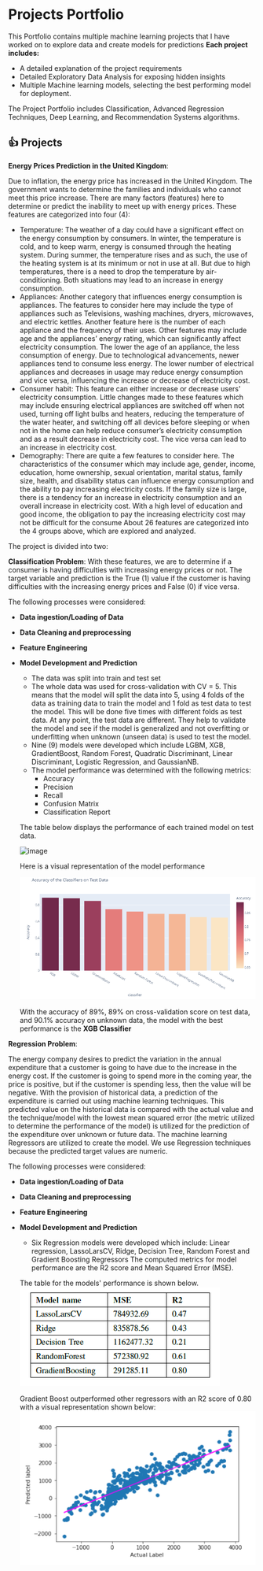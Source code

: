 # Projects Portfolio
This Portfolio contains multiple machine learning projects that I have worked on to explore data and create models for predictions
**Each project includes:**
  * A detailed explanation of the project requirements
  * Detailed Exploratory Data Analysis for exposing hidden insights
  * Multiple Machine learning models, selecting the best performing model for deployment.

The Project Portfolio includes Classification, Advanced Regression Techniques, Deep Learning, and Recommendation Systems algorithms.

## :thumbsup: Projects

**Energy Prices Prediction in the United Kingdom**:

Due to inflation, the energy price has increased in the United Kingdom. The government wants to determine the families and individuals who cannot meet this price increase. There are many factors (features) here to determine or predict the inability to meet up with energy prices. These features are categorized into four (4):
  - Temperature: The weather of a day could have a significant effect on the energy consumption by consumers. In winter, the temperature is cold, and to keep warm, energy is consumed through the heating system. During summer, the temperature rises and as such, the use of the heating system is at its minimum or not in use at all. But due to high temperatures, there is a need to drop the temperature by air-conditioning. Both situations may lead to an increase in energy consumption.
 - Appliances: Another category that influences energy consumption is appliances. The features to consider here may include the type of appliances such as Televisions, washing machines, dryers, microwaves, and electric kettles. Another feature here is the number of each appliance and the frequency of their uses. Other features may include age and the appliances’ energy rating, which can significantly affect electricity consumption. The lower the age of an appliance, the less consumption of energy. Due to technological advancements, newer appliances tend to consume less energy. The lower number of electrical appliances and decreases in usage may reduce energy consumption and vice versa, influencing the increase or decrease of electricity cost.
- Consumer habit: This feature can either increase or decrease users' electricity consumption. Little changes made to these features which may include ensuring electrical appliances are switched off when not used, turning off light bulbs and heaters, reducing the temperature of the water heater, and switching off all devices before sleeping or when not in the home can help reduce consumer’s electricity consumption and as a result decrease in electricity cost. The vice versa can lead to an increase in electricity cost.
- Demography: There are quite a few features to consider here. The characteristics of the consumer which may include age, gender, income, education, home ownership, sexual orientation, marital status, family size, health, and disability status can influence energy consumption and the ability to pay increasing electricity costs. If the family size is large, there is a tendency for an increase in electricity consumption and an overall increase in electricity cost. With a high level of education and good income, the obligation to pay the increasing electricity cost may not be difficult for the consume
About 26 features are categorized into the 4 groups above, which are explored and analyzed.

The project is divided into two:

**Classification Problem**: With these features, we are to determine if a consumer is having difficulties with increasing energy prices or not. The target variable and prediction is the True (1) value if the customer is having difficulties with the increasing energy prices and False (0) if vice versa.

The following processes were considered:

- **Data ingestion/Loading of Data**
- **Data Cleaning and preprocessing**
- **Feature Engineering**
- **Model Development and Prediction**
  
  - The data was split into train and test set
  - The whole data was used for cross-validation with CV = 5. This means that the model will split the data into 5, using 4 folds of the data as training data to train the model and 1 fold as test data to test the model. This will be done five times with different folds as test data. At any point, the test data are different. They help to validate the model and see if the model is generalized and not overfitting or underfitting when unknown (unseen data) is used to test the model.
  - Nine (9) models were developed which include LGBM, XGB, GradientBoost, Random Forest, Quadratic Discriminant, Linear Discriminant, Logistic Regression, and GaussianNB. 
  - The model performance was determined with the following metrics:
    - Accuracy
    - Precision
    - Recall
    - Confusion Matrix
    - Classification Report

  The table below displays the performance of each trained model on test data.
  
  ![image](https://github.com/dabson2020/Projects-Portfolio/assets/45830157/d1792e76-7645-4b35-a0a9-7a5dade84075)
  
  Here is a visual representation of the model performance
  
  ![alt text](image.png)

  With the accuracy of 89%, 89% on cross-validation score on test data, and 90.1% accuracy on unknown data, the model with the best performance is the **XGB Classifier**


**Regression Problem**:

The energy company desires to predict the variation in the annual expenditure that a customer is going to have due to the increase in the energy cost. If the customer is going to spend more in the coming year, the price is positive, but if the customer is spending less, then the value will be
negative. With the provision of historical data, a prediction of the expenditure is carried out using machine learning techniques. This predicted value on the historical data is compared with the actual value and the technique/model with the lowest mean squared error (the metric utilized to determine the performance of the model) is utilized for the prediction of the expenditure over unknown or future data. The machine learning Regressors are utilized to create the model. We use Regression techniques because the predicted target values are numeric.

The following processes were considered:

- **Data ingestion/Loading of Data**
- **Data Cleaning and preprocessing**
- **Feature Engineering**
- **Model Development and Prediction**
  - Six Regression models were developed which include: Linear regression, LassoLarsCV, Ridge, Decision Tree, Random Forest and Gradient Boosting Regressors
  The computed metrics for model performance are the R2 score and Mean Squared Error (MSE). 

  The table for the models' performance is shown below.
  ![alt text](image-2.png)

  Gradient Boost outperformed other regressors with an R2 score of 0.80 with a visual representation shown below:
  ![alt text](image-3.png)


